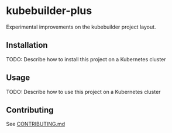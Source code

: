 # kubebuilder-plus

Experimental improvements on the kubebuilder project layout.

## Installation

TODO: Describe how to install this project on a Kubernetes cluster

## Usage

TODO: Describe how to use this project on a Kubernetes cluster

## Contributing

See [CONTRIBUTING.md](CONTRIBUTING.md)
